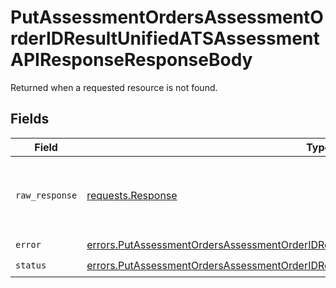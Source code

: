 # PutAssessmentOrdersAssessmentOrderIDResultUnifiedATSAssessmentAPIResponseResponseBody

Returned when a requested resource is not found.


## Fields

| Field                                                                                                                                                                                            | Type                                                                                                                                                                                             | Required                                                                                                                                                                                         | Description                                                                                                                                                                                      |
| ------------------------------------------------------------------------------------------------------------------------------------------------------------------------------------------------ | ------------------------------------------------------------------------------------------------------------------------------------------------------------------------------------------------ | ------------------------------------------------------------------------------------------------------------------------------------------------------------------------------------------------ | ------------------------------------------------------------------------------------------------------------------------------------------------------------------------------------------------ |
| `raw_response`                                                                                                                                                                                   | [requests.Response](https://requests.readthedocs.io/en/latest/api/#requests.Response)                                                                                                            | :heavy_minus_sign:                                                                                                                                                                               | Raw HTTP response; suitable for custom response parsing                                                                                                                                          |
| `error`                                                                                                                                                                                          | [errors.PutAssessmentOrdersAssessmentOrderIDResultUnifiedATSAssessmentAPIResponseError](../../models/errors/putassessmentordersassessmentorderidresultunifiedatsassessmentapiresponseerror.md)   | :heavy_check_mark:                                                                                                                                                                               | N/A                                                                                                                                                                                              |
| `status`                                                                                                                                                                                         | [errors.PutAssessmentOrdersAssessmentOrderIDResultUnifiedATSAssessmentAPIResponseStatus](../../models/errors/putassessmentordersassessmentorderidresultunifiedatsassessmentapiresponsestatus.md) | :heavy_check_mark:                                                                                                                                                                               | N/A                                                                                                                                                                                              |